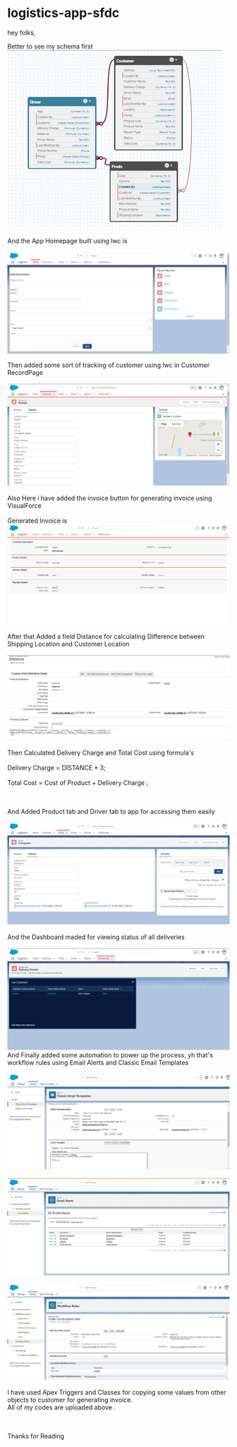 # logistics-app-sfdc
hey folks,

Better to see my schema first <br />
![first](/Images/SchemaBuilder.png)

And the App Homepage built using lwc is <br /><br />
![is](/Images/HomepageLwc.png)

Then added some sort of tracking of customer using lwc in Customer RecordPage <br /><br />
![Page](/Images/CustomerRecordPgeLwc.png)
 <br /><br />
Also Here i have added the invoice button for generating invoice using VisualForce
  <br /><br />
  Generated Invoice is
  ![Invoice](/Images/InvoiceVFpge.png)

After that Added a field Distance for calculating Difference between Shipping Location and Customer Location <br /><br />
![Location](/Images/DistanceBtw.png)
<br /><br /> Then Calculated Delivery Charge and Total Cost using formula's <br /><br />
Delivery Charge = DISTANCE * 3; <br /><br />
Total Cost = Cost of Product + Delivery Charge ;

 <br /><br />And Added Product tab and Driver tab to app for accessing them easily
 <br /><br />
![easily](/Images/ProductRecordPage.png)
 <br /><br />
 And the Dashboard maded for viewing status of all deliveries
  <br /><br />
![deliveries](/Images/Dashboard.png)
 And Finally added some automation to power up the process, yh that's workflow rules using Email Alerts and Classic Email Templates <br /><br />
 ![Templates](/Images/ClassicEmailTemplate.png) <br /><br />
 ![Templates](/Images/EmailAlertsWrkflw.png) <br /><br />
 ![Templates](/Images/Workflwrules.png)  <br /><br />
 I have used Apex Triggers and Classes for copying some values from other objects to customer for generating invoice.<br />
 All of my codes are uploaded above .
 
  <br /><br />
  Thanks for Reading
